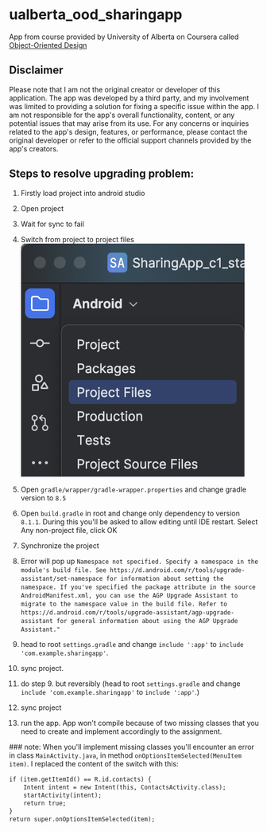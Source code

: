 # ualberta_ood_sharingapp
App from course provided by University of Alberta on Coursera called [Object-Oriented Design](https://www.coursera.org/learn/object-oriented-design)

## Disclaimer
Please note that I am not the original creator or developer of this application. The app was developed by a third party, and my involvement was limited to providing a solution for fixing a specific issue within the app. I am not responsible for the app's overall functionality, content, or any potential issues that may arise from its use. For any concerns or inquiries related to the app's design, features, or performance, please contact the original developer or refer to the official support channels provided by the app's creators.

## Steps to resolve upgrading problem:
1. Firstly load project into android studio
2. Open project
3. Wait for sync to fail
4. Switch from project to project files 
![](image-1.png)
5. Open ```gradle/wrapper/gradle-wrapper.properties``` and change gradle version to ```8.5```
6. Open ```build.gradle``` in root and change only dependency to version ```8.1.1```. During this you'll be asked to allow editing until IDE restart. Select Any non-project file, click OK
7. Synchronize the project
8. Error will pop up ```Namespace not specified. Specify a namespace in the module's build file. See https://d.android.com/r/tools/upgrade-assistant/set-namespace for information about setting the namespace. If you've specified the package attribute in the source AndroidManifest.xml, you can use the AGP Upgrade Assistant to migrate to the namespace value in the build file. Refer to https://d.android.com/r/tools/upgrade-assistant/agp-upgrade-assistant for general information about using the AGP Upgrade Assistant." ```

9. head to root ```settings.gradle``` and change ```include ':app'``` to ```include 'com.example.sharingapp'```.
10. sync project.
11. do step 9. but reversibly (head to root ```settings.gradle``` and change ```include 'com.example.sharingapp'``` to ```include ':app'```.)
12. sync project
13. run the app. App won't compile because of two missing classes that you need to create and implement accordingly to the assignment. 

### note:
When you'll implement missing classes you'll encounter an error in class ``` MainActivity.java ```, in method ``` onOptionsItemSelected(MenuItem item) ```. I replaced the content of the switch with this:
``` 
if (item.getItemId() == R.id.contacts) {
    Intent intent = new Intent(this, ContactsActivity.class);
    startActivity(intent);
    return true;
}
return super.onOptionsItemSelected(item);
```